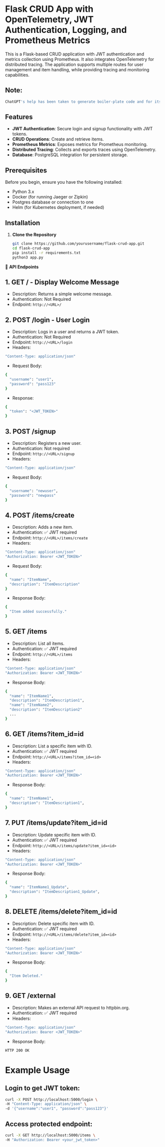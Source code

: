 # Flask CRUD App with OpenTelemetry, JWT Authentication, Logging, and Prometheus Metrics

This is a Flask-based CRUD application with JWT authentication and metrics collection using Prometheus. It also integrates OpenTelemetry for distributed tracing. The application supports multiple routes for user management and item handling, while providing tracing and monitoring capabilities.

## Note:

```bash
ChatGPT's help has been taken to generate boiler-plate code and for its further improvements.
```

## Features
- **JWT Authentication**: Secure login and signup functionality with JWT tokens.
- **CRUD Operations**: Create and retrieve items.
- **Prometheus Metrics**: Exposes metrics for Prometheus monitoring.
- **Distributed Tracing**: Collects and exports traces using OpenTelemetry.
- **Database**: PostgreSQL integration for persistent storage.

## Prerequisites
Before you begin, ensure you have the following installed:
- Python 3.x
- Docker (for running Jaeger or Zipkin)
- Postgres database or connection to one
- Helm (for Kubernetes deployment, if needed)

## Installation

1. **Clone the Repository**

   ```bash
   git clone https://github.com/yourusername/flask-crud-app.git
   cd flask-crud-app
   pip install -r requirements.txt
   python3 app.py
   ```

📡 **API Endpoints**

## 1. GET / - Display Welcome Message
- Description: Returns a simple welcome message.
- Authentication: Not Required
- Endpoint: `http://<URL>/`

## 2. POST /login - User Login
- Description: Logs in a user and returns a JWT token.
- Authentication: Not Required
- Endpoint: `http://<URL>/login`
- Headers:
```bash
"Content-Type: application/json"
```
- Request Body:
```bash
{
  "username": "user1",
  "password": "pass123"
}
```
- Response:
```bash
{
  "token": "<JWT_TOKEN>"
}
```

## 3. POST /signup
- Description: Registers a new user.
- Authentication: Not required
- Endpoint: `http://<URL>/signup`
- Headers:
```bash
"Content-Type: application/json"
```
- Request Body:
```bash
{
  "username": "newuser",
  "password": "newpass"
}
```

## 4. POST /items/create
- Description: Adds a new item.
- Authentication: ✅ JWT required
- Endpoint: `http://<URL>/items/create`
- Headers:
```bash
"Content-Type: application/json"
"Authorization: Bearer <JWT_TOKEN>"
```
- Request Body:
```bash
{
  "name": "ItemName",
  "description": "ItemDescription"
}
```
- Response Body:
```bash
{
  "Item added successfully."
}
```

## 5. GET /items
- Description: List all items.
- Authentication: ✅ JWT required
- Endpoint: `http://<URL>/items`
- Headers:
```bash
"Content-Type: application/json"
"Authorization: Bearer <JWT_TOKEN>"
```
- Response Body:
```bash
{
  "name": "ItemName1",
  "description": "ItemDescription1",
  "name": "ItemName2",
  "description": "ItemDescription2"
  ...
}
```

## 6. GET /items?item_id=id
- Description: List a specific item with ID.
- Authentication: ✅ JWT required
- Endpoint: `http://<URL>/items?item_id=<id>`
- Headers:
```bash
"Content-Type: application/json"
"Authorization: Bearer <JWT_TOKEN>"
```
- Response Body:
```bash
{
  "name": "ItemName1",
  "description": "ItemDescription1",
}
```

## 7. PUT /items/update?item_id=id
- Description: Update specific item with ID.
- Authentication: ✅ JWT required
- Endpoint: `http://<URL>/items/update?item_id=<id>`
- Headers:
```bash
"Content-Type: application/json"
"Authorization: Bearer <JWT_TOKEN>"
```
- Response Body:
```bash
{
  "name": "ItemName1_Update",
  "description": "ItemDescription1_Update",
}
```

## 8. DELETE /items/delete?item_id=id
- Description: Delete specific item with ID.
- Authentication: ✅ JWT required
- Endpoint: `http://<URL>/items/delete?item_id=<id>`
- Headers:
```bash
"Content-Type: application/json"
"Authorization: Bearer <JWT_TOKEN>"
```
- Response Body:
```bash
{
  "Item Deleted."
}
```

## 9. GET /external
- Description: Makes an external API request to httpbin.org.
- Authentication: ✅ JWT required
- Headers:
```bash
"Content-Type: application/json"
"Authorization: Bearer <JWT_TOKEN>"
```
- Response Body:
```bash
HTTP 200 OK
```

# Example Usage
## Login to get JWT token:
```bash
curl -X POST http://localhost:5000/login \
-H "Content-Type: application/json" \
-d '{"username":"user1", "password":"pass123"}'
```

## Access protected endpoint:
```bash
curl -X GET http://localhost:5000/items \
-H "Authorization: Bearer <your_jwt_token>"
```